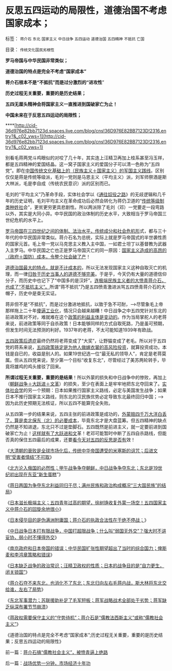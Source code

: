 # 反思五四运动的局限性，道德治国不考虑国家成本；

标签： `蒋介石` `东北` `国家主义` `中日战争` `五四运动` `道德治国` `五四精神` `不抵抗` `亡国` 

目录： `传统文化国民劣根性`

**罗马帝国与中华民国非常类似；**

**道德治国的特点是完全不考虑“国家成本”**

**蒋介石根本不是“不抵抗”而是过分激烈的“进攻性**”

**历史过程无关重要，重要的是历史结果；**

**五四无厘头精神会将国家主义一直推进到国破家亡为止！**

**中国未来在于反思五四运动的局限性；**

****[http://cid-36d976e82bb7123d.spaces.live.com/blog/cns!36D976E82BB7123D!2316.entry?&_c02_vws=1](http://cid-36d976e82bb7123d.spaces.live.com/blog/cns!36D976E82BB7123D!2316.entry?&_c02_vws=1)

别看毛蒋两党斗鸡眼似的对咬了几十年，其实连上汪精卫再加上桂系甚至冯玉祥，都是五四精神的爱国结晶。这一窝子国家主义的爱国分子可以清一色称为“五四党”。即在[中国传统文化基础上的（民族主义＋国家主义）的军国主义践线](../../../2010/10/29/“旧社会”未必真的腐败黑暗；.md)。区别仅仅是蒋是传统等级派，毛刘一党则是马恩主义（平均主义）派，刘军师祭酒是斯大林派，毛是李自成（传统农民意识）派的区别而已。

毛刘的“平均主义”乃革命手段，实体社会学以《[通往奴役之路](../../../2010/3/4/培养白眼狼未必是不是好制度.md)》的无歧逻辑和几千年的历史证明，毛刘平均主义在革命成功后必然会转化为蒋仍卫道的“[传统等级制类种姓社](../../../2010/5/26/国家主义是类种姓制度的孪生形态.md)会”，更贫更穷更具悲剧性。所以两派除了毛刘（邓）一党要走一段弯路以外，其实是大同小异。中华民国的政治体制的历史水平，大致相当于罗马帝国三世纪危机的水平上。

[罗马帝国在三四世纪之间的体制、法治水平，传统成分和社会危机形](../../../2010/5/6/罗马法学家首先阐述了人人平等的价值观.md)式，都与三十年代的中华民国非常类似。蒋介石名为总统，实际上就是罗马帝国式的半世袭性质的国家元首。毛上帝一党以马克思主义教入主中国，一如君士坦丁以基督教为武器入主罗马。中华民国之亡也正是罗马帝国灭亡的同一原因：[国家主义造成的高昂的（政府＋国防）成本，令整个社会破了产](../../../2010/12/18/“诺亚方舟”君士坦丁堡加速了罗马灭亡.md)！

[道德治国最大的特点，就是不计成本的](../../../2010/11/4/最基本的法治要求是法权和治权分离，和特权；.md)，所以无法发现国家主义这种自取灭亡的机理，而一律[归咎于历史当事人的道德不够完美](http://darthvad.blog.163.com/blog/static/53399470201061492537131/)。于是乎，今天仍有大量的道德信仰分子，而历史中也记下了“中国多的是汉奸”。[连极端民族主义者的大愤青蒋介石，也成了“不抵抗主义”。](../../../2011/1/12/日本侵华为东北，蒋介石战争为活命.md)所谓“蒋不抵抗”乃是五四愤青激进派骂五四愤青蒋介石的大帽子，历史中是查无实证。

蒋非但不是“不抵抗”，而是过分激进地抵抗，以致于急不可耐，——>尽管象毛上帝那样拖上二十年[傻逼工业化](../../../2009/8/4/计划经济的工业化为什么不能解决民以食为天.md)，情况只会越来越糟！中日战争之中五四党针对东北的前进政策对不对，难就难在这个[政策的利益主体是变动的](../../../2010/11/11/林语堂：利益是平民的利益，道德是统治阶级的道德.md)。作为当局掌舵人的老蒋来说，前进政策等同于自杀政策！日本能够同样的方式自取死路，乃是虽可预期，但发生时间无法预测的利好。1937年的老蒋，不太可能知道1939年有欧战。

[五四政策后遗症](../../../2011/1/12/五四爱国青年折腾掉了外蒙.md)最终仍然将老蒋变成了“大奖”，让野猫变成了老毛。所以对于五四党的蒋系来说，[五四政策铁定是为他人做嫁衣裳的高风险投资](../../../2011/1/13/五四无厘头运动赔四千万大洋送掉外蒙古.md)，就算投资成功，本钱是自已的，收益是别人的。如果19世纪选一位“最无私的领导人”，肯定是老蒋莫属。但从五四党来说，至少第一个目标“收复东北”，尽管经过了美苏两轮转手，毕竟将雄鸡的鸡头接驳了回来。

**所谓过程无关重要，重要的是结果**！所以外蒙的损失和中日战争中的惨败，再加上（[朝鲜战争＋大跃进＋文革](../../../2009/7/5/历史责任归咎于毛主席是不公正的.md)）的损失，至少在表面上是牢牢地把东北夺回来了。[实体社会学](../../../2010/11/2/社会进化论是实用科学.md)的另一个预期：日本如果推行国家主义路线，必定与美国发生战争；如果日本不推行国家主义路线，则东北的汉民族优势必定导致东北最终回归中国；——>因为此历史预期无法核证，所以五四不能算完全失败。

从五四第一步的结果来说，五四主张的前进政策是成功的，[外蒙赔四千万大洋白丢了，算是卖北保东（北）的必要成本](../../../2011/1/12/五四爱国青年折腾掉了外蒙.md)，毕竟东北才是大盘蓝筹。但五四精神的缺点仍然是不知进退，东北只不过是垫脚石。五四既然是前进主义，就一定要前进到国破家亡为止！[这样就有了大跃进和文](../../../2008/12/29/所谓的自力更生大错特错.md)革！老邓可能暂时中断了五四自杀路线，但能否真的保住五四最后的成果，还要[看今天对五四的反思是否有](../../../2010/9/25/进步的障碍可能是所谓的“人民群众”.md)效！

《[大清朝的衰败是全球市场化后，传统中华帝国遭受的米塞斯的诅咒；后进文明“受害者情结”不可取](../../../2011/1/11/爱新觉罗氏的贡献；受害者情结不可取；.md)》

《[北方沦入俄国的必然性；甲午战争争夺朝鲜，中日战争争夺东北；东北是19世纪初出现在东亚“新生蛋糕](../../../2011/1/11/甲午战争争夺朝鲜，中日战争争夺东北.md)”》

《[蒋日两国为争夺东北利益同归于尽；满州民族和政治构成概况“三大国民族”的结局](../../../2011/1/12/蒋日同归于尽,及伪满洲国；.md)》

《[日本滋长极端主义；五四青年过高的期望，徐树铮收复外蒙一场空！五四国家主义中蒋介石的回旋余地很小](../../../2011/1/12/五四爱国青年折腾掉了外蒙.md)》

《[日本侵华目的是伪满洲附庸国；蒋介石的执政合法性在于绝不停战；](../../../2011/1/12/日本侵华为东北，蒋介石战争为活命.md)》

《[中日战争日本打有限战争，中国打超限战争；什么叫“弱国无外交”？强大时不讲妥协，弱小时不懂得外交](../../../2011/1/13/近代中国什么叫“弱国无外交”？.md)》

《[南京政府和日本帝国的错误；中华民国扩张性期望超出了当时的综合国力；俾斯麦和李鸿章策略和错误](../../../2011/1/13/俾斯麦的策略和李鸿章的错误.md)》

《[日本缺乏战争的政治常识；汪精卫政权的性质；日本的战争目的是“自力更生，闭关锁国”](../../../2011/1/14/日本的战争目的和汪精卫南京政权的性质.md)》

《[蒋介石夺不来东北，也消化不了东北；东北归向左右毛蒋内战，斯大林将东北交给谁，左右了局势](../../../2011/1/14/蒋介石夺不来满洲也消化不了东北.md)》

《[东北军事潜力；苏联援助补足了毛军短板；蒋军战略战术全部处于劣势；蒋军缺乏纵深布署节节崩溃](../../../2011/1/14/蒋军“积极防守”节节崩溃.md)》

《[蒋政权需要保守主义的“守势待机”；蒋介石是“儒教法西斯主义”或称“儒教社会主义”](../../../2011/1/15/蒋介石搞“儒教社会主义”，被愤青逼上绝路.md)》

《道德治国的特点是完全不考虑“国家成本”;历史过程无关重要，重要的是历史结果；反思五四运动的局限性》

前一篇：[蒋介石搞“儒教社会主义”，被愤青逼上绝路](../../../2011/1/15/蒋介石搞“儒教社会主义”，被愤青逼上绝路.md)

后一篇：[战场优势一分钟，市场经济十年功](../../../2011/1/15/战场优势一分钟，市场经济十年功.md)